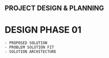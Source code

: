 ## PROJECT DESIGN & PLANNING
# DESIGN PHASE 01
    - PROPOSED SOLUTION
    - PROBLEM SOLUTION FIT
    - SOLUTION ARCHITECTURE

